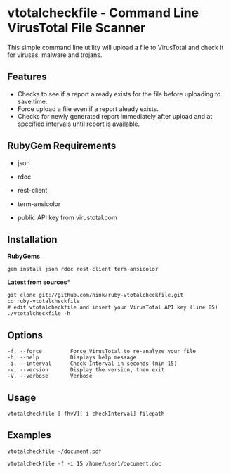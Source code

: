 vtotalcheckfile - Command Line VirusTotal File Scanner
==

This simple command line utility will upload a file to VirusTotal and check it for viruses, malware and trojans.


Features
---

* Checks to see if a report already exists for the file before uploading to save time.
* Force upload a file even if a report aleady exists.
* Checks for newly generated report immediately after upload and at specified intervals until report is available.

RubyGem Requirements
---

* json
* rdoc
* rest-client
* term-ansicolor

* public API key from virustotal.com

Installation
---

**RubyGems**

    gem install json rdoc rest-client term-ansicolor

**Latest from sources***

    git clone git://github.com/hink/ruby-vtotalcheckfile.git
    cd ruby-vtotalcheckfile
    # edit vtotalcheckfile and insert your VirusTotal API key (line 85)
    ./vtotalcheckfile -h

## Options
	
	-f, --force         Force VirusTotal to re-analyze your file
	-h, --help          Displays help message
	-i, --interval      Check Interval in seconds (min 15)
	-v, --version       Display the version, then exit
	-V, --verbose       Verbose
	
## Usage

	vtotalcheckfile [-fhvV][-i checkInterval] filepath
	
## Examples

	vtotalcheckfile ~/document.pdf
	
	vtotalcheckfile -f -i 15 /home/user1/document.doc
